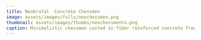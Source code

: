 ```yaml
---
title: Neobrutal  Concrete Chessmen
image: assets/images/fulls/neochessmen.png
thumbnail: assets/images/thumbs/neochessmentn.png
caption: Minimalistic chessmen casted in fiber reinforced concrete from 3D printed resin. Pre-Registration for Kickstarter http://eepurl.com/hmeeD9.
---
```

